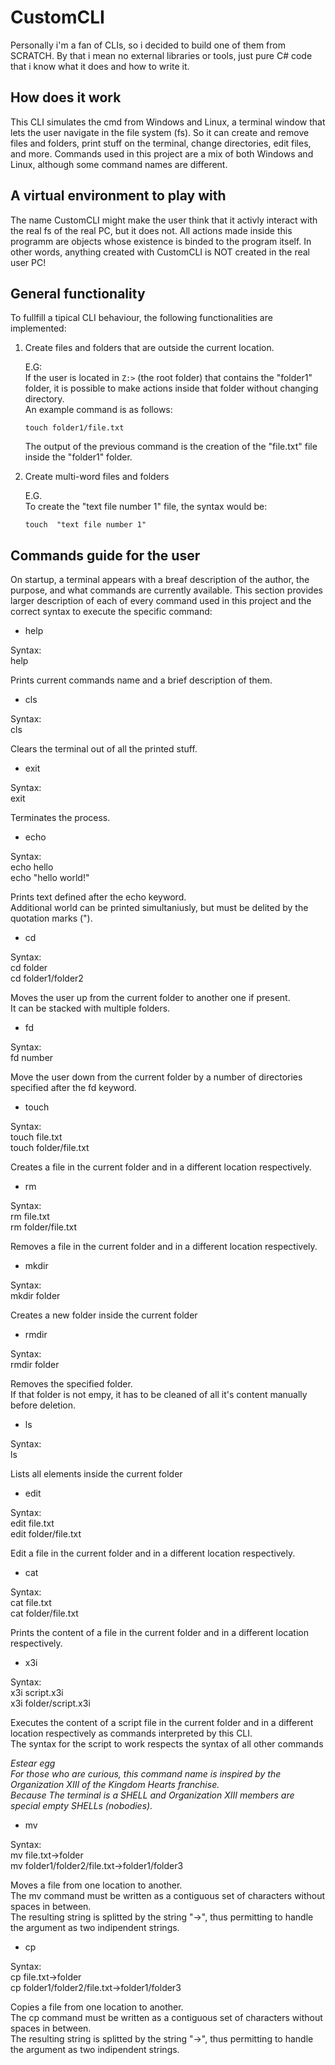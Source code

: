 # CustomCLI

Personally i'm a fan of CLIs, so i decided to build one of them from SCRATCH.
By that i mean no external libraries or tools, just pure C# code that i know what it does and how to write it.

## How does it work

This CLI simulates the cmd from Windows and Linux, a terminal window that lets the user navigate in the file system (fs).
So it can create and remove files and folders, print stuff on the terminal, change directories, edit files, and more.
Commands used in this project are a mix of both Windows and Linux, although some command names are different.

## A virtual environment to play with

The name CustomCLI might make the user think that it activly interact with the real fs of the real PC, but it does not.
All actions made inside this programm are objects whose existence is binded to the program itself.
In other words, anything created with CustomCLI is NOT created in the real user PC!

## General functionality

To fullfill a tipical CLI behaviour, the following functionalities are implemented:
1. Create files and folders that are outside the current location.

	E.G:\
	If the user is located in ```Z:>``` (the root folder) that contains the "folder1" folder, it is possible to make actions inside that folder without changing directory.\
	An example command is as follows:

	```touch folder1/file.txt```

	The output of the previous command is the creation of the "file.txt" file inside the "folder1" folder.

2. Create multi-word files and folders
	
	E.G.\
    To create the "text file number 1" file, the syntax would be:

    ```touch  "text file number 1"```

## Commands guide for the user

On startup, a terminal appears with a breaf description of the author, the purpose, and what commands are currently available.
This section provides larger description of each of every command used in this project and the correct syntax to execute the specific command:

- help

Syntax:\
help

Prints current commands name and a brief description of them.

- cls

Syntax:\
cls

Clears the terminal out of all the printed stuff.

- exit

Syntax:\
exit

Terminates the process.

- echo

Syntax:\
echo hello\
echo "hello world!"

Prints text defined after the echo keyword.\
Additional world can be printed simultaniusly, but must be delited by the quotation marks (").

- cd

Syntax:\
cd folder\
cd folder1/folder2

Moves the user up from the current folder to another one if present.\
It can be stacked with multiple folders.

- fd

Syntax:\
fd number

Move the user down from the current folder by a number of directories specified after the fd keyword.

- touch

Syntax:\
touch file.txt\
touch folder/file.txt

Creates a file in the current folder and in a different location respectively.

- rm

Syntax:\
rm file.txt\
rm folder/file.txt

Removes a file in the current folder and in a different location respectively.

- mkdir

Syntax:\
mkdir folder

Creates a new folder inside the current folder

- rmdir

Syntax:\
rmdir folder

Removes the specified folder.\
If that folder is not empy, it has to be cleaned of all it's content manually before deletion.

- ls

Syntax:\
ls

Lists all elements inside the current folder

- edit

Syntax:\
edit file.txt\
edit folder/file.txt

Edit a file in the current folder and in a different location respectively.

- cat

Syntax:\
cat file.txt\
cat folder/file.txt

Prints the content of a file in the current folder and in a different location respectively.

- x3i

Syntax:\
x3i script.x3i\
x3i folder/script.x3i

Executes the content of a script file in the current folder and in a different location respectively as commands interpreted by this CLI.\
The syntax for the script to work respects the syntax of all other commands

_Estear egg_\
_For those who are curious, this command name is inspired by the Organization XIII of the Kingdom Hearts franchise._\
_Because The terminal is a SHELL and Organization XIII members are special empty SHELLs (nobodies)._

- mv

Syntax:\
mv file.txt->folder\
mv folder1/folder2/file.txt->folder1/folder3

Moves a file from one location to another.\
The mv command must be written as a contiguous set of characters without spaces in between.\
The resulting string is splitted by the string "->", thus permitting to handle the argument as two indipendent strings.

- cp

Syntax:\
cp file.txt->folder\
cp folder1/folder2/file.txt->folder1/folder3

Copies a file from one location to another.\
The cp command must be written as a contiguous set of characters without spaces in between.\
The resulting string is splitted by the string "->", thus permitting to handle the argument as two indipendent strings.
